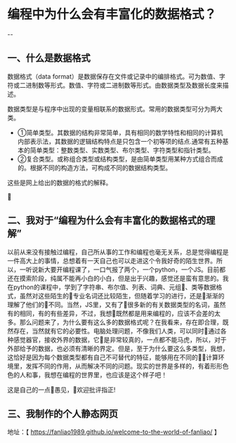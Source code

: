 # 编程中为什么会有丰富化的数据格式？
   --                       
## 一、什么是数据格式
数据格式（data format）是数据保存在文件或记录中的编排格式。可为数值、字符或二进制数等形式。数值、字符或二进制数等形式。由数据类型及数据长度来描述。

数据类型是与程序中出现的变量相联系的数据形式。常用的数据类型可分为两大类。
* ①简单类型。其数据的结构非常简单，具有相同的数学特性和相同的计算机内部表示法，其数据的逻辑结构特点是只包含一个初等项的结点.通常有五种基本的简单类型：整数类型、实数类型、布尔类型、字符类型和指针类型。
* ②复合类型。或称组合类型或结构类型，是由简单类型用某种方式组合而成的。根据不同的构造方法，可构成不同的数据结构类型。

这些是网上给出的数据的格式的解释。


## 二、我对于“编程为什么会有丰富化的数据格式的理解”

以前从来没有接触过编程，自己所从事的工作和编程也毫无关系，总是觉得编程是一件高大上的事情，总想着有一天自己也可以走进这个令我好奇的陌生世界。所以，一听说新大要开编程课了，一口气报了两个，一个python，一个JS。目前都还在摸索阶段，纯属不能再小白的小白，但是出于兴趣，感觉还是蛮有意思的。我在python的课程中，学到了字符串、布尔值、列表、词典、元组、类等数据格式，虽然对这些陌生的专业名词还比较陌生，但随着学习的进行，还是渐渐的理解了他们的不同。当然，JS里，又有了很多新的有关数据类型的名词，虽然有的相同，有的有些差异，不过，我想既然都是用来编程的，应该不会差的太多。那么问题来了，为什么要有这么多的数据格式呢？在我看来，存在即合理，既然存在，当然就有它的必要性。电脑处理问题，不像我们人类，可以同时通过各种感觉器官，接收外界的数据，它是非常较真的，一点都不能马虎，所以，对于外部给予的数据，也必须有清晰的界定。但是，至于为什么要这么多类型，我想，这恰好是因为每个数据类型都有自己不可替代的特征，能够用在不同的计算环境里，发挥不同的作用，从而解决不同的问题。现实的世界是多样的，有着形形色色的人和事，我想在编程的世界里，也应该是这个样子吧！

这是自己的一点愚见，欢迎批评指正!

## 三、我制作的个人静态网页

地址：【 https://fanliao1989.github.io/welcome-to-the-world-of-fanliao/ 】